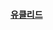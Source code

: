 #### [유클리드](https://github.com/heetsamber/Algorithm-in-Java-Kotlin/tree/main/Java/Math/Euclidean_algorithm)
